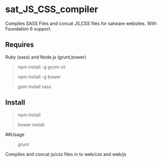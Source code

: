 # sat_JS_CSS_compiler
Compiles SASS Files and concat JS,CSS files for satware websites. With Foundation 6 support.

## Requires
Ruby (sass) and Node.js (grunt,bower)

> npm install -g grunt-cli

> npm install -g bower

> gem install sass

## Install
> npm install

> bower install

##Usage
> grunt

Compiles and concat js/css files in to web/css and web/js
